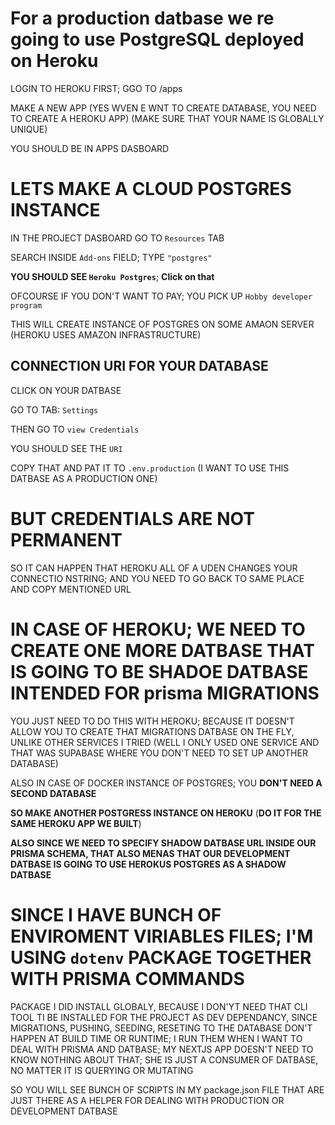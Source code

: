 # For a production datbase we re going to use PostgreSQL deployed on Heroku

LOGIN TO HEROKU FIRST; GGO TO /apps

MAKE A NEW APP (YES WVEN E WNT TO CREATE DATABASE, YOU NEED TO CREATE A HEROKU APP) (MAKE SURE THAT YOUR NAME IS GLOBALLY UNIQUE)

YOU SHOULD BE IN APPS DASBOARD

# LETS MAKE A CLOUD POSTGRES INSTANCE

IN THE PROJECT DASBOARD GO TO `Resources` TAB

SEARCH INSIDE `Add-ons` FIELD; TYPE `"postgres"`

**YOU SHOULD SEE `Heroku Postgres`**; **Click on that**

OFCOURSE IF YOU DON'T WANT TO PAY; YOU PICK UP `Hobby developer program`

THIS WILL CREATE INSTANCE OF POSTGRES ON SOME AMAON SERVER (HEROKU USES AMAZON INFRASTRUCTURE)

## CONNECTION URI FOR YOUR DATABASE

CLICK ON YOUR DATBASE

GO TO TAB: `Settings`

THEN GO TO `view Credentials`

YOU SHOULD SEE THE `URI`

COPY THAT AND PAT IT TO `.env.production` (I WANT TO USE THIS DATBASE AS A PRODUCTION ONE)

# BUT CREDENTIALS ARE NOT PERMANENT

SO IT CAN HAPPEN THAT HEROKU ALL OF A UDEN CHANGES YOUR CONNECTIO NSTRING; AND YOU NEED TO GO BACK TO SAME PLACE AND COPY MENTIONED URL

# IN CASE OF HEROKU; WE NEED TO CREATE ONE MORE DATBASE THAT IS GOING TO BE SHADOE DATBASE INTENDED FOR prisma MIGRATIONS

YOU JUST NEED TO DO THIS WITH HEROKU; BECAUSE IT DOESN'T ALLOW YOU TO CREATE THAT MIGRATIONS DATBASE ON THE FLY, UNLIKE OTHER SERVICES I TRIED (WELL I ONLY USED ONE SERVICE AND THAT WAS SUPABASE WHERE YOU DON'T NEED TO SET UP ANOTHER DATABASE)

ALSO IN CASE OF DOCKER INSTANCE OF POSTGRES; YOU **DON'T NEED A SECOND DATABASE**

**SO MAKE ANOTHER POSTGRESS INSTANCE ON HEROKU** (**DO IT FOR THE SAME HEROKU APP WE BUILT**)

**ALSO SINCE WE NEED TO SPECIFY SHADOW DATBASE URL INSIDE OUR PRISMA SCHEMA, THAT ALSO MENAS THAT OUR DEVELOPMENT DATBASE IS GOING TO USE HEROKUS POSTGRES AS A SHADOW DATBASE**

# SINCE I HAVE BUNCH OF ENVIROMENT VIRIABLES FILES; I'M USING `dotenv` PACKAGE TOGETHER WITH PRISMA COMMANDS

PACKAGE I DID INSTALL GLOBALY, BECAUSE I DON'YT NEED THAT CLI TOOL TI BE INSTALLED FOR THE PROJECT AS DEV DEPENDANCY, SINCE MIGRATIONS, PUSHING, SEEDING, RESETING TO THE DATABASE DON'T HAPPEN AT BUILD TIME OR RUNTIME; I RUN THEM WHEN I WANT TO DEAL WITH PRISMA AND DATBASE; MY NEXTJS APP DOESN'T NEED TO KNOW NOTHING ABOUT THAT; SHE IS JUST A CONSUMER OF DATBASE, NO MATTER IT IS QUERYING OR MUTATING

SO YOU WILL SEE BUNCH OF SCRIPTS IN MY package.json FILE THAT ARE JUST THERE AS A HELPER FOR DEALING WITH PRODUCTION OR DEVELOPMENT DATBASE